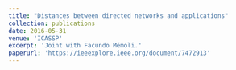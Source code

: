 ```yaml
---
title: "Distances between directed networks and applications"
collection: publications
date: 2016-05-31
venue: 'ICASSP'
excerpt: 'Joint with Facundo Mémoli.'
paperurl: 'https://ieeexplore.ieee.org/document/7472913'
---
```


<!-- date: 2018-07-28 -->
<!-- This paper is about the number 3. The number 4 is left for future work.-->
